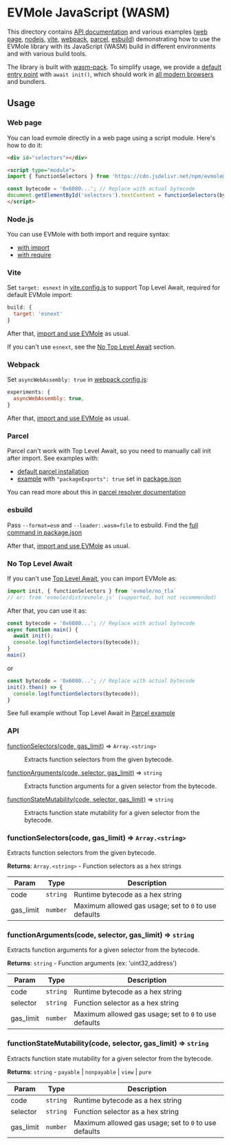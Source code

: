 # EVMole JavaScript (WASM)

This directory contains [API documentation](#api) and various examples ([web page](#web-page), [nodejs](#nodejs), [vite](#vite), [webpack](#webpack), [parcel](#parcel), [esbuild](#esbuild)) demonstrating how to use the EVMole library with its JavaScript (WASM) build in different environments and with various build tools.

The library is built with [wasm-pack](https://rustwasm.github.io/wasm-pack/). To simplify usage, we provide a  [default entry point](./src/evmole_esm.js) with `await init()`, which should work in [all modern browsers](https://caniuse.com/mdn-javascript_operators_await_top_level) and bundlers.


## Usage
### Web page

You can load evmole directly in a web page using a script module. Here's how to do it:
<!--
TODO: fix jsdelivr esm import
import { functionSelectors } from 'https://cdn.jsdelivr.net/npm/evmole/+esm';
-->
```html
<div id="selectors"></div>

<script type="module">
import { functionSelectors } from 'https://cdn.jsdelivr.net/npm/evmole@0.5.1/dist/evmole.mjs';

const bytecode = '0x6080...'; // Replace with actual bytecode
document.getElementById('selectors').textContent = functionSelectors(bytecode);
</script>
```

### Node.js

You can use EVMole with both import and require syntax:
- [with import](./examples/node/with_import.mjs)
- [with require](./examples/node/with_require.cjs)

### Vite

Set `target: esnext` in [vite.config.js](./examples/vite/vite.config.js) to support Top Level Await, required for default EVMole import:
```javascript
build: {
  target: 'esnext'
}
```

After that, [import and use EVMole](./examples/vite/main.js) as usual.

If you can't use `esnext`, see the [No Top Level Await](#no-top-level-await) section.


### Webpack

Set `asyncWebAssembly: true` in [webpack.config.js](./examples/webpack/webpack.config.js):
```javascript
experiments: {
  asyncWebAssembly: true,
}
```
After that, [import and use EVMole](./examples/webpack/index.js) as usual.

### Parcel

Parcel can't work with Top Level Await, so you need to manually call init after import. See examples with:
- [default parcel installation](./examples/parcel/src/app.js)
- [example](./examples/parcel_packageExports/src/app.js) with `"packageExports": true` set in [package.json](./examples/parcel_packageExports/package.json)

You can read more about this in [parcel resolver documentation](https://parceljs.org/blog/v2-9-0/#new-resolver)


### esbuild

Pass `--format=esm` and `--loader:.wasm=file` to esbuild.
Find the [full command in package.json](./examples/esbuild/package.json)

After that, [import and use EVMole](./examples/esbuild/main.js) as usual.

### No Top Level Await
If you can't use [Top Level Await](https://caniuse.com/mdn-javascript_operators_await_top_level), you can import EVMole as:

```js
import init, { functionSelectors } from 'evmole/no_tla`
// or: from 'evmole/dist/evmole.js' (supported, but not recommended)
```

After that, you can use it as:
```javascript
const bytecode = '0x6080...'; // Replace with actual bytecode
async function main() {
  await init();
  console.log(functionSelectors(bytecode));
}
main()
```
or
```javascript
const bytecode = '0x6080...'; // Replace with actual bytecode
init().then() => {
  console.log(functionSelectors(bytecode));
}
```

See full example without Top Level Await in [Parcel example](./examples/parcel/src/app.js)

<!-- generated with `npm run doc` -->
### API

<dl>
<dt><a href="#functionSelectors">functionSelectors(code, gas_limit)</a> ⇒ <code>Array.&lt;string&gt;</code></dt>
<dd><p>Extracts function selectors from the given bytecode.</p>
</dd>
<dt><a href="#functionArguments">functionArguments(code, selector, gas_limit)</a> ⇒ <code>string</code></dt>
<dd><p>Extracts function arguments for a given selector from the bytecode.</p>
</dd>
<dt><a href="#functionStateMutability">functionStateMutability(code, selector, gas_limit)</a> ⇒ <code>string</code></dt>
<dd><p>Extracts function state mutability for a given selector from the bytecode.</p>
</dd>
</dl>

<a name="functionSelectors"></a>

### functionSelectors(code, gas_limit) ⇒ <code>Array.&lt;string&gt;</code>
Extracts function selectors from the given bytecode.

**Returns**: <code>Array.&lt;string&gt;</code> - Function selectors as a hex strings

| Param | Type | Description |
| --- | --- | --- |
| code | <code>string</code> | Runtime bytecode as a hex string |
| gas_limit | <code>number</code> | Maximum allowed gas usage; set to `0` to use defaults |

<a name="functionArguments"></a>

### functionArguments(code, selector, gas_limit) ⇒ <code>string</code>
Extracts function arguments for a given selector from the bytecode.

**Returns**: <code>string</code> - Function arguments (ex: 'uint32,address')

| Param | Type | Description |
| --- | --- | --- |
| code | <code>string</code> | Runtime bytecode as a hex string |
| selector | <code>string</code> | Function selector as a hex string |
| gas_limit | <code>number</code> | Maximum allowed gas usage; set to `0` to use defaults |

<a name="functionStateMutability"></a>

### functionStateMutability(code, selector, gas_limit) ⇒ <code>string</code>
Extracts function state mutability for a given selector from the bytecode.

**Returns**: <code>string</code> - `payable` | `nonpayable` | `view` | `pure`

| Param | Type | Description |
| --- | --- | --- |
| code | <code>string</code> | Runtime bytecode as a hex string |
| selector | <code>string</code> | Function selector as a hex string |
| gas_limit | <code>number</code> | Maximum allowed gas usage; set to `0` to use defaults |
